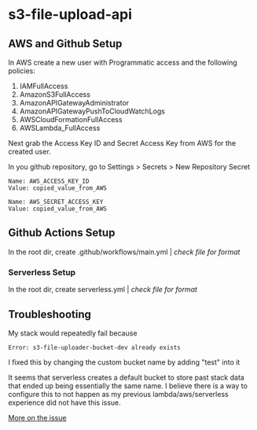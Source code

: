 # s3-file-upload-api

## AWS and Github Setup

In AWS create a new user with Programmatic access and the following policies:

1. IAMFullAccess
2. AmazonS3FullAccess
3. AmazonAPIGatewayAdministrator
4. AmazonAPIGatewayPushToCloudWatchLogs
5. AWSCloudFormationFullAccess
6. AWSLambda_FullAccess

Next grab the Access Key ID and Secret Access Key from AWS for the created user.

In you github repository, go to Settings > Secrets > New Repository Secret

```text
Name: AWS_ACCESS_KEY_ID
Value: copied_value_from_AWS
```

```text
Name: AWS_SECRET_ACCESS_KEY
Value: copied_value_from_AWS
```

## Github Actions Setup

In the root dir, create .github/workflows/main.yml |
*check file for format*

### Serverless Setup

In the root dir, create serverless.yml |
*check file for format*

## Troubleshooting

My stack would repeatedly fail because

```text
Error: s3-file-uploader-bucket-dev already exists
```

I fixed this by changing the custom bucket name by adding "test" into it

It seems that serverless creates a default bucket to store past stack data that ended up being essentially the same name.  I believe there is a way to configure this to not happen as my previous lambda/aws/serverless experience did not have this issue.

[More on the issue](https://stackoverflow.com/questions/70994280/two-s3-buckets-are-creating-when-deploying-using-serverless-framework)
